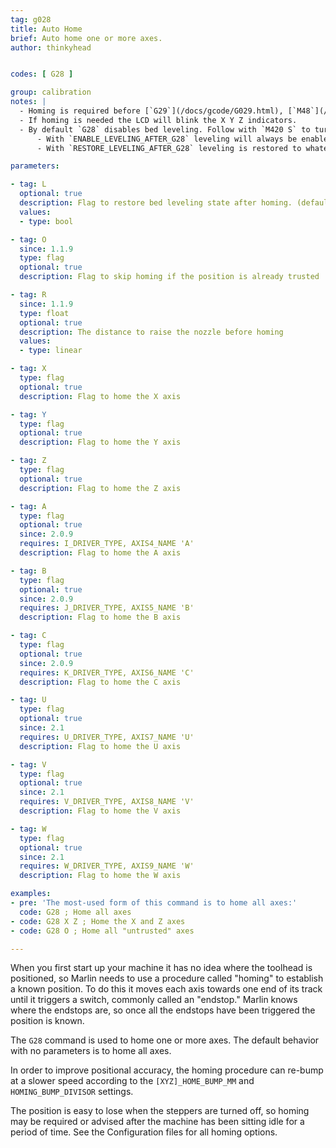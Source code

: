 ```yaml
---
tag: g028
title: Auto Home
brief: Auto home one or more axes.
author: thinkyhead


codes: [ G28 ]

group: calibration
notes: |
  - Homing is required before [`G29`](/docs/gcode/G029.html), [`M48`](/docs/gcode/M048.html), and some other procedures.
  - If homing is needed the LCD will blink the X Y Z indicators.
  - By default `G28` disables bed leveling. Follow with `M420 S` to turn leveling on.
      - With `ENABLE_LEVELING_AFTER_G28` leveling will always be enabled after `G28`.
      - With `RESTORE_LEVELING_AFTER_G28` leveling is restored to whatever state it was in before `G28`.

parameters:

- tag: L
  optional: true
  description: Flag to restore bed leveling state after homing. (default `true`)
  values:
  - type: bool

- tag: O
  since: 1.1.9
  type: flag
  optional: true
  description: Flag to skip homing if the position is already trusted

- tag: R
  since: 1.1.9
  type: float
  optional: true
  description: The distance to raise the nozzle before homing
  values:
  - type: linear

- tag: X
  type: flag
  optional: true
  description: Flag to home the X axis

- tag: Y
  type: flag
  optional: true
  description: Flag to home the Y axis

- tag: Z
  type: flag
  optional: true
  description: Flag to home the Z axis

- tag: A
  type: flag
  optional: true
  since: 2.0.9
  requires: I_DRIVER_TYPE, AXIS4_NAME 'A'
  description: Flag to home the A axis

- tag: B
  type: flag
  optional: true
  since: 2.0.9
  requires: J_DRIVER_TYPE, AXIS5_NAME 'B'
  description: Flag to home the B axis

- tag: C
  type: flag
  optional: true
  since: 2.0.9
  requires: K_DRIVER_TYPE, AXIS6_NAME 'C'
  description: Flag to home the C axis

- tag: U
  type: flag
  optional: true
  since: 2.1
  requires: U_DRIVER_TYPE, AXIS7_NAME 'U'
  description: Flag to home the U axis

- tag: V
  type: flag
  optional: true
  since: 2.1
  requires: V_DRIVER_TYPE, AXIS8_NAME 'V'
  description: Flag to home the V axis

- tag: W
  type: flag
  optional: true
  since: 2.1
  requires: W_DRIVER_TYPE, AXIS9_NAME 'W'
  description: Flag to home the W axis

examples:
- pre: 'The most-used form of this command is to home all axes:'
  code: G28 ; Home all axes
- code: G28 X Z ; Home the X and Z axes
- code: G28 O ; Home all "untrusted" axes

---
```


When you first start up your machine it has no idea where the toolhead is positioned, so Marlin needs to use a procedure called "homing" to establish a known position. To do this it moves each axis towards one end of its track until it triggers a switch, commonly called an "endstop." Marlin knows where the endstops are, so once all the endstops have been triggered the position is known.

The `G28` command is used to home one or more axes. The default behavior with no parameters is to home all axes.

In order to improve positional accuracy, the homing procedure can re-bump at a slower speed according to the `[XYZ]_HOME_BUMP_MM` and `HOMING_BUMP_DIVISOR` settings.

The position is easy to lose when the steppers are turned off, so homing may be required or advised after the machine has been sitting idle for a period of time. See the Configuration files for all homing options.
